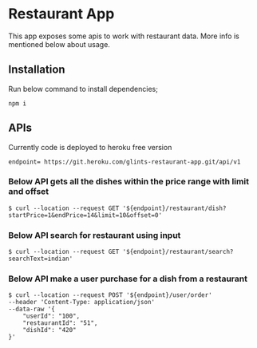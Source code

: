 # Restaurant App

This app exposes some apis to work with restaurant data.
More info is mentioned below about usage.

## Installation

Run below command to install dependencies;

```
npm i
```

## APIs

Currently code is deployed to heroku free version

```
endpoint= https://git.heroku.com/glints-restaurant-app.git/api/v1
```

### Below API gets all the dishes within the price range with limit and offset

```
$ curl --location --request GET '${endpoint}/restaurant/dish?startPrice=1&endPrice=14&limit=10&offset=0'
```

### Below API search for restaurant using input

```
$ curl --location --request GET '${endpoint}/restaurant/search?searchText=indian'
```

### Below API make a user purchase for a dish from a restaurant

```
$ curl --location --request POST '${endpoint}/user/order' 
--header 'Content-Type: application/json' 
--data-raw '{
    "userId": "100",
    "restaurantId": "51",
    "dishId": "420"
}'
```